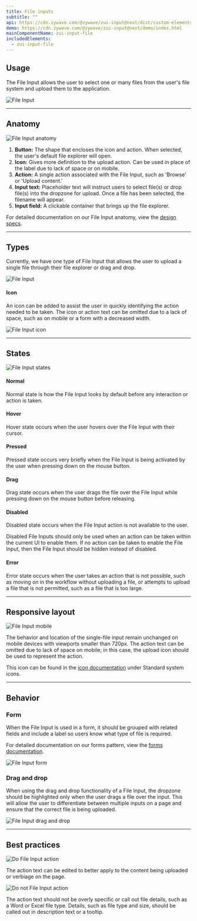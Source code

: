 ```yaml
---
title: File inputs
subtitle: ""
api: https://cdn.zywave.com/@zywave/zui-input@next/dist/custom-elements.json
demo: https://cdn.zywave.com/@zywave/zui-input@next/demo/index.html
mainComponentName: zui-input-file
includedElements:
  - zui-input-file
---
```

## Usage

The File Input allows the user to select one or many files from the user's file system and upload them to the application.

![File Input](/images/file-input_usage.svg)

- - -

## Anatomy

![File Input anatomy](/images/file-input_anatomy.svg)

1. **Button:** The shape that encloses the icon and action. When selected, the user's default file explorer will open. 
2. **Icon:** Gives more definition to the upload action. Can be used in place of the label due to lack of space or on mobile. 
3. **Action:** A single action associated with the File Input, such as 'Browse' or 'Upload content.'
4. **Input text:** Placeholder text will instruct users to select file(s) or drop file(s) into the dropzone for upload. Once a file has been selected, the filename will appear.
5. **Input field:** A clickable container that brings up the file explorer.  

For detailed documentation on our File Input anatomy, view the [design specs](https://xd.adobe.com/view/c3866087-1ec9-47ff-bfa1-2e98a0b23b04-96d5/).

- - -

## Types

Currently, we have one type of File Input that allows the user to upload a single file through their file explorer or drag and drop. 

![File Input](/images/file-input_usage.svg)

#### Icon

An icon can be added to assist the user in quickly identifying the action needed to be taken. The icon or action text can be omitted due to a lack of space, such as on mobile or a form with a decreased width.

![File Input icon](/images/file-input_icon.svg)

- - -

## States

![File Input states](/images/file-input_states.svg)

#### Normal

Normal state is how the File Input looks by default before any interaction or action is taken.

#### Hover

Hover state occurs when the user hovers over the File Input with their cursor.

#### Pressed

Pressed state occurs very briefly when the File Input is being activated by the user when pressing down on the mouse button.

#### Drag

Drag state occurs when the user drags the file over the File Input while pressing down on the mouse button before releasing. 

#### Disabled

Disabled state occurs when the File Input action is not available to the user. 

Disabled File Inputs should only be used when an action can be taken within the current UI to enable them. If no action can be taken to enable the File Input, then the File Input should be hidden instead of disabled.

#### Error

Error state occurs when the user takes an action that is not possible, such as moving on in the workflow without uploading a file, or attempts to upload a file that is not permitted, such as a file that is too large. 

- - -

## Responsive layout

![File Input mobile](/images/file-input_mobile.svg)

The behavior and location of the single-file input remain unchanged on mobile devices with viewports smaller than 720px. The action text can be omitted due to lack of space on mobile; in this case, the upload icon should be used to represent the action.

This icon can be found in the [icon documentation](/design-system/components/icons/?tab=usage) under Standard system icons.

- - -

## Behavior

### Form

When the File Input is used in a form, it should be grouped with related fields and include a label so users know what type of file is required.

For detailed documentation on our forms pattern, view the [forms documentation](/design-system/patterns/forms/).

![File Input form](/images/file-input_form.svg)

### Drag and drop

When using the drag and drop functionality of a File Input, the dropzone should be highlighted only when the user drags a file over the input. This will allow the user to differentiate between multiple inputs on a page and ensure that the correct file is being uploaded.

![File Input drag and drop](/images/file-input_draganddrop.svg)

- - -

## Best practices

<docs-grid columns="2">
  <div>

![Do File Input action](/images/file-input_action-do.svg)

 <docs-do>  
The action text can be edited to better apply to the content being uploaded or verbiage on the page.

</docs-do>

  </div>
  <div>

![Do not File Input action](/images/file-input_action-do-not.svg)

   <docs-do-not>

The action text should not be overly specific or call out file details, such as a Word or Excel file type. Details, such as file type and size, should be called out in description text or a tooltip.

   </docs-do-not>

  </div>
  
</docs-grid>

<docs-spacer size="small"></docs-spacer>